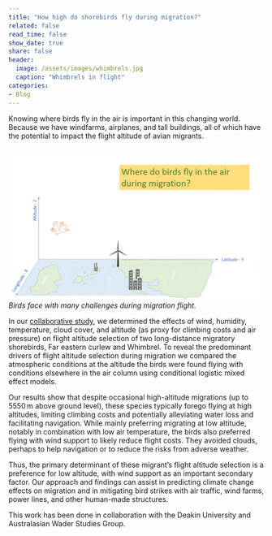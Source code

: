 ```yaml
---
title: "How high do shorebirds fly during migration?"
related: false
read_time: false
show_date: true
share: false
header:
  image: /assets/images/whimbrels.jpg
  caption: "Whimbrels in flight"
categories: 
- Blog   
---
```


Knowing where birds fly in the air is important in this changing world. Because we have windfarms, airplanes, and tall buildings, all of which have the potential to impact the flight altitude of avian migrants.

&nbsp;
![shorebird_gif](/assets/images/shorebird_gif.gif)
<span style="font-size: 14px; font-style: italic;">Birds face with many challenges during migration flight.</span> 

In our [collaborative study](https://rdcu.be/dAaVy), we determined the effects of wind, humidity, temperature, cloud cover, and altitude (as proxy for climbing costs and air pressure) on flight altitude selection of two long-distance migratory shorebirds, Far eastern curlew and Whimbrel. To reveal the predominant drivers of flight altitude selection during migration we compared the atmospheric conditions at the altitude the birds were found flying with conditions elsewhere in the air column using conditional logistic mixed effect models.

Our results show that despite occasional high-altitude migrations (up to 5550 m above ground level), these species typically forego flying at high altitudes, limiting climbing costs and potentially alleviating water loss and facilitating navigation. While mainly preferring migrating at low altitude, notably in combination with low air temperature, the birds also preferred flying with wind support to likely reduce flight costs. They avoided clouds, perhaps to help navigation or to reduce the risks from adverse weather.

Thus, the primary determinant of these migrant’s flight altitude selection is a preference for low altitude, with wind support as an important secondary factor. Our approach and findings can assist in predicting climate change effects on migration and in mitigating bird strikes with air traffic, wind farms, power lines, and other human-made structures.

This work has been done in collaboration with the Deakin University and Australasian Wader Studies Group. 






